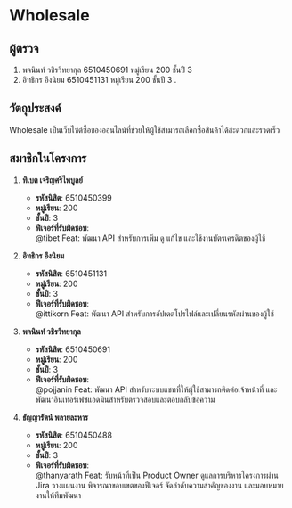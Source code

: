 # Wholesale  



## ผู้ตรวจ 

1. พจนินท์ วชิรวิทยากุล 6510450691 หมู่เรียน 200 ชั้นปี 3
2. อิทธิกร อึงนิยม 6510451131 หมู่เรียน 200 ชั้นปี 3
.


## วัตถุประสงค์  
Wholesale เป็นเว็บไซต์ซื้อของออนไลน์ที่ช่วยให้ผู้ใช้สามารถเลือกซื้อสินค้าได้สะดวกและรวดเร็ว  

## สมาชิกในโครงการ  

1. **ทิเบต เจริญศรีไพบูลย์**  
   - **รหัสนิสิต**: 6510450399  
   - **หมู่เรียน**: 200  
   - **ชั้นปี**: 3  
   - **ฟีเจอร์ที่รับผิดชอบ**:  
     @tibet Feat: พัฒนา API สำหรับการเพิ่ม ดู แก้ไข และใช้งานบัตรเครดิตของผู้ใช้  

2. **อิทธิกร อึงนิยม**  
   - **รหัสนิสิต**: 6510451131  
   - **หมู่เรียน**: 200  
   - **ชั้นปี**: 3  
   - **ฟีเจอร์ที่รับผิดชอบ**:  
     @ittikorn Feat: พัฒนา API สำหรับการอัปเดตโปรไฟล์และเปลี่ยนรหัสผ่านของผู้ใช้  

3. **พจนินท์ วชิรวิทยากุล**  
   - **รหัสนิสิต**: 6510450691  
   - **หมู่เรียน**: 200  
   - **ชั้นปี**: 3  
   - **ฟีเจอร์ที่รับผิดชอบ**:  
     @pojjanin Feat: พัฒนา API สำหรับระบบแชทที่ให้ผู้ใช้สามารถติดต่อเจ้าหน้าที่ และพัฒนาอินเทอร์เฟซแอดมินสำหรับตรวจสอบและตอบกลับข้อความ  

4. **ธัญญารัตน์ พลายละหาร**  
   - **รหัสนิสิต**: 6510450488  
   - **หมู่เรียน**: 200  
   - **ชั้นปี**: 3  
   - **ฟีเจอร์ที่รับผิดชอบ**:  
     @thanyarath Feat: รับหน้าที่เป็น Product Owner ดูแลการบริหารโครงการผ่าน Jira วางแผนงาน พิจารณาขอบเขตของฟีเจอร์ จัดลำดับความสำคัญของงาน และมอบหมายงานให้ทีมพัฒนา  
